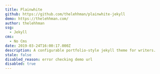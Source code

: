 ```yaml
---
title: Plainwhite
github: https://github.com/thelehhman/plainwhite-jekyll
demo: https://thelehhman.com/
author: thelehhman
ssg:
  - Jekyll
cms:
  - No Cms
date: 2019-03-24T16:00:17.000Z
description: A configurable portfolio-style jekyll theme for writers.
stale: false
disabled_reason: error checking demo url
disabled: true
---
```

